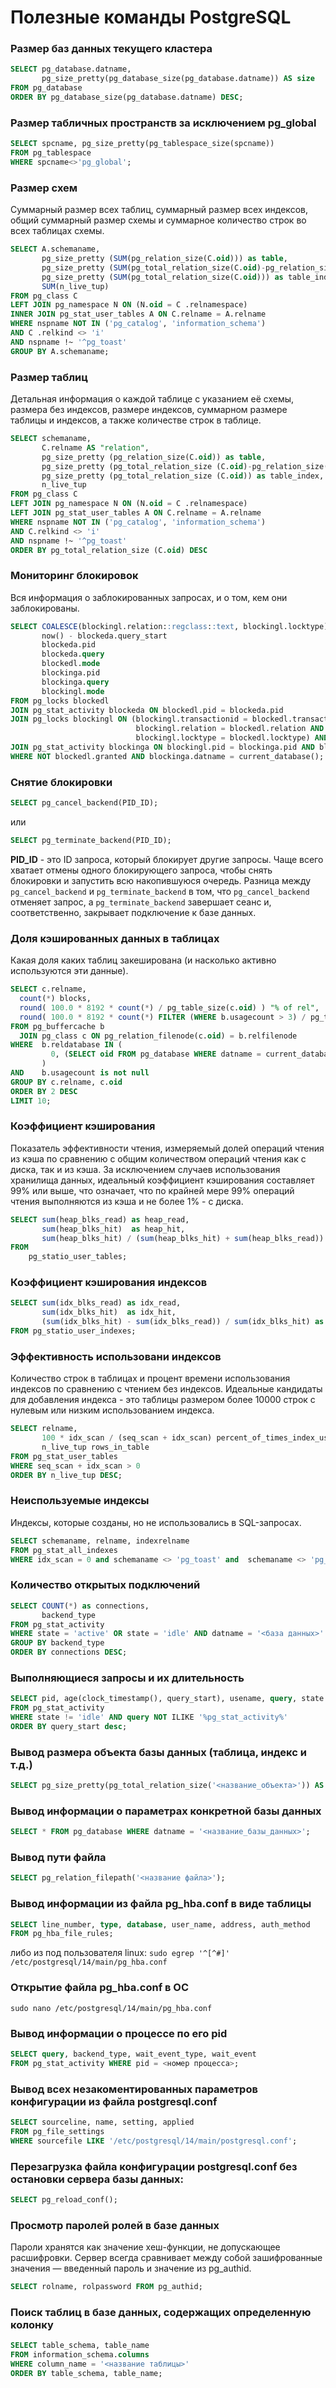 # Полезные команды PostgreSQL

### Размер баз данных текущего кластера

```sql
SELECT pg_database.datname,
       pg_size_pretty(pg_database_size(pg_database.datname)) AS size
FROM pg_database
ORDER BY pg_database_size(pg_database.datname) DESC;
```


### Размер табличных пространств за исключением pg_global

```sql
SELECT spcname, pg_size_pretty(pg_tablespace_size(spcname)) 
FROM pg_tablespace
WHERE spcname<>'pg_global';
```


### Размер схем

Суммарный размер всех таблиц, суммарный размер всех индексов, общий суммарный размер схемы и суммарное количество строк во всех таблицах схемы.
```sql
SELECT A.schemaname,
       pg_size_pretty (SUM(pg_relation_size(C.oid))) as table, 
       pg_size_pretty (SUM(pg_total_relation_size(C.oid)-pg_relation_size(C.oid))) as index, 
       pg_size_pretty (SUM(pg_total_relation_size(C.oid))) as table_index,
       SUM(n_live_tup)
FROM pg_class C
LEFT JOIN pg_namespace N ON (N.oid = C .relnamespace)
INNER JOIN pg_stat_user_tables A ON C.relname = A.relname
WHERE nspname NOT IN ('pg_catalog', 'information_schema')
AND C .relkind <> 'i'
AND nspname !~ '^pg_toast'
GROUP BY A.schemaname;
```


### Размер таблиц

Детальная информация о каждой таблице с указанием её схемы, размера без индексов, размере индексов, суммарном размере таблицы и индексов, а также количестве строк в таблице.
```sql
SELECT schemaname,
       C.relname AS "relation",
       pg_size_pretty (pg_relation_size(C.oid)) as table,
       pg_size_pretty (pg_total_relation_size (C.oid)-pg_relation_size(C.oid)) as index,
       pg_size_pretty (pg_total_relation_size (C.oid)) as table_index,
       n_live_tup
FROM pg_class C
LEFT JOIN pg_namespace N ON (N.oid = C .relnamespace)
LEFT JOIN pg_stat_user_tables A ON C.relname = A.relname
WHERE nspname NOT IN ('pg_catalog', 'information_schema')
AND C.relkind <> 'i'
AND nspname !~ '^pg_toast'
ORDER BY pg_total_relation_size (C.oid) DESC
```


### Мониторинг блокировок

Вся информация о заблокированных запросах, и о том, кем они заблокированы.
```sql
SELECT COALESCE(blockingl.relation::regclass::text, blockingl.locktype) AS locked_item,
       now() - blockeda.query_start                                     AS waiting_duration,
       blockeda.pid                                                     AS blocked_pid,
       blockeda.query                                                   AS blocked_query,
       blockedl.mode                                                    AS blocked_mode,
       blockinga.pid                                                    AS blocking_pid,
       blockinga.query                                                  AS blocking_query,
       blockingl.mode                                                   AS blocking_mode
FROM pg_locks blockedl
JOIN pg_stat_activity blockeda ON blockedl.pid = blockeda.pid
JOIN pg_locks blockingl ON (blockingl.transactionid = blockedl.transactionid OR
                            blockingl.relation = blockedl.relation AND
                            blockingl.locktype = blockedl.locktype) AND blockedl.pid <> blockingl.pid
JOIN pg_stat_activity blockinga ON blockingl.pid = blockinga.pid AND blockinga.datid = blockeda.datid
WHERE NOT blockedl.granted AND blockinga.datname = current_database();
```


### Снятие блокировки

```sql
SELECT pg_cancel_backend(PID_ID);
```

или

```sql
SELECT pg_terminate_backend(PID_ID);
```

<b>PID_ID</b> - это ID запроса, который блокирует другие запросы. Чаще всего хватает отмены одного блокирующего запроса, чтобы снять блокировки и запустить всю накопившуюся очередь. Разница между `pg_cancel_backend` и `pg_terminate_backend` в том, что `pg_cancel_backend` отменяет запрос, а `pg_terminate_backend` завершает сеанс и, соответственно, закрывает подключение к базе данных.


### Доля кэшированных данных в таблицах

Какая доля каких таблиц закеширована (и насколько активно используются эти данные).

```sql
SELECT c.relname,
  count(*) blocks,
  round( 100.0 * 8192 * count(*) / pg_table_size(c.oid) ) "% of rel",
  round( 100.0 * 8192 * count(*) FILTER (WHERE b.usagecount > 3) / pg_table_size(c.oid) ) "% hot"
FROM pg_buffercache b
  JOIN pg_class c ON pg_relation_filenode(c.oid) = b.relfilenode
WHERE  b.reldatabase IN (
         0, (SELECT oid FROM pg_database WHERE datname = current_database())
       )
AND    b.usagecount is not null
GROUP BY c.relname, c.oid
ORDER BY 2 DESC
LIMIT 10;
```


### Коэффициент кэширования

Показатель эффективности чтения, измеряемый долей операций чтения из кэша по сравнению с общим количеством операций чтения как с диска, так и из кэша. За исключением случаев использования хранилища данных, идеальный коэффициент кэширования составляет 99% или выше, что означает, что по крайней мере 99% операций чтения выполняются из кэша и не более 1% - с диска.

```sql
SELECT sum(heap_blks_read) as heap_read,
       sum(heap_blks_hit)  as heap_hit,
       sum(heap_blks_hit) / (sum(heap_blks_hit) + sum(heap_blks_read)) as ratio
FROM 
    pg_statio_user_tables;  
```

### Коэффициент кэширования индексов

```sql
SELECT sum(idx_blks_read) as idx_read,
       sum(idx_blks_hit)  as idx_hit,
       (sum(idx_blks_hit) - sum(idx_blks_read)) / sum(idx_blks_hit) as ratio
FROM pg_statio_user_indexes;
```


### Эффективность использовани индексов

Количество строк в таблицах и процент времени использования индексов по сравнению с чтением без индексов. Идеальные кандидаты для добавления индекса - это таблицы размером более 10000 строк с нулевым или низким использованием индекса.

```sql
SELECT relname,   
       100 * idx_scan / (seq_scan + idx_scan) percent_of_times_index_used,   
       n_live_tup rows_in_table 
FROM pg_stat_user_tables 
WHERE seq_scan + idx_scan > 0 
ORDER BY n_live_tup DESC;
```


### Неиспользуемые индексы

Индексы, которые созданы, но не использовались в SQL-запросах.

```sql
SELECT schemaname, relname, indexrelname
FROM pg_stat_all_indexes
WHERE idx_scan = 0 and schemaname <> 'pg_toast' and  schemaname <> 'pg_catalog'
```


### Количество открытых подключений

```sql
SELECT COUNT(*) as connections,
       backend_type
FROM pg_stat_activity
WHERE state = 'active' OR state = 'idle' AND datname = '<база данных>'
GROUP BY backend_type
ORDER BY connections DESC;
```


### Выполняющиеся запросы и их длительность

```sql
SELECT pid, age(clock_timestamp(), query_start), usename, query, state
FROM pg_stat_activity
WHERE state != 'idle' AND query NOT ILIKE '%pg_stat_activity%'
ORDER BY query_start desc;
```


### Вывод размера объекта базы данных (таблица, индекс и т.д.)

```sql
SELECT pg_size_pretty(pg_total_relation_size('<название_объекта>')) AS object_size;
```


### Вывод информации о параметрах конкретной базы данных

```sql
SELECT * FROM pg_database WHERE datname = '<название_базы_данных>';
```


### Вывод пути файла

```sql
SELECT pg_relation_filepath('<название файла>');
```


### Вывод информации из файла pg_hba.conf в виде таблицы

```sql
SELECT line_number, type, database, user_name, address, auth_method
FROM pg_hba_file_rules;
```

либо из под пользователя linux:
`sudo egrep '^[^#]' /etc/postgresql/14/main/pg_hba.conf`


### Открытие файла pg_hba.conf в ОС

`sudo nano /etc/postgresql/14/main/pg_hba.conf`


### Вывод информации о процессе по его pid

```sql
SELECT query, backend_type, wait_event_type, wait_event
FROM pg_stat_activity WHERE pid = <номер процесса>;
```


### Вывод всех незакоментированных параметров конфигурации из файла postgresql.conf

```sql
SELECT sourceline, name, setting, applied
FROM pg_file_settings
WHERE sourcefile LIKE '/etc/postgresql/14/main/postgresql.conf';
```


### Перезагрузка файла конфигурации postgresql.conf без остановки сервера базы данных:

```sql
SELECT pg_reload_conf();
```


### Просмотр паролей ролей в базе данных

Пароли хранятся как значение хеш-функции, не допускающее расшифровки. Сервер всегда сравнивает между собой зашифрованные значения — введенный пароль и значение из pg_authid.

```sql
SELECT rolname, rolpassword FROM pg_authid;
```

### Поиск таблиц в базе данных, содержащих определенную колонку

```sql
SELECT table_schema, table_name
FROM information_schema.columns
WHERE column_name = '<название таблицы>'
ORDER BY table_schema, table_name;
```